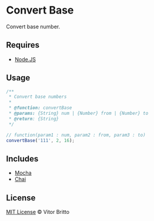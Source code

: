 # Convert Base

Convert base number.


## Requires

- [Node.JS](http://nodejs.org/)


## Usage

```javascript
/**
 * Convert base numbers
 *
 * @function: convertBase
 * @params: {String} num | {Number} from | {Number} to
 * @return: {String}
 */

// function(param1 : num, param2 : from, param3 : to)
convertBase('111', 2, 16);
```


## Includes

- [Mocha](http://visionmedia.github.io/mocha/)
- [Chai](http://chaijs.com/)


## License

[MIT License](http://vitorbritto.mit-license.org/) © Vitor Britto
